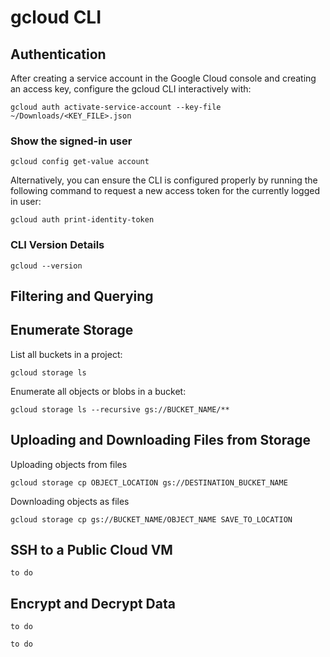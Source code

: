 # gcloud CLI

## Authentication

After creating a service account in the Google Cloud console and creating an access key, configure the gcloud CLI interactively with:

```
gcloud auth activate-service-account --key-file ~/Downloads/<KEY_FILE>.json
```

### Show the signed-in user

```
gcloud config get-value account
```

Alternatively, you can ensure the CLI is configured properly by running the following command to request a new access token for the currently logged in user:

```
gcloud auth print-identity-token
```

### CLI Version Details

```
gcloud --version
```

## Filtering and Querying



## Enumerate Storage

List all buckets in a project:

```
gcloud storage ls
```

Enumerate all objects or blobs in a bucket:

```
gcloud storage ls --recursive gs://BUCKET_NAME/**
```

## Uploading and Downloading Files from Storage

Uploading objects from files

```
gcloud storage cp OBJECT_LOCATION gs://DESTINATION_BUCKET_NAME
```

Downloading objects as files

```
gcloud storage cp gs://BUCKET_NAME/OBJECT_NAME SAVE_TO_LOCATION
```

## SSH to a Public Cloud VM

```
to do
```

## Encrypt and Decrypt Data

```
to do
```

```
to do
```